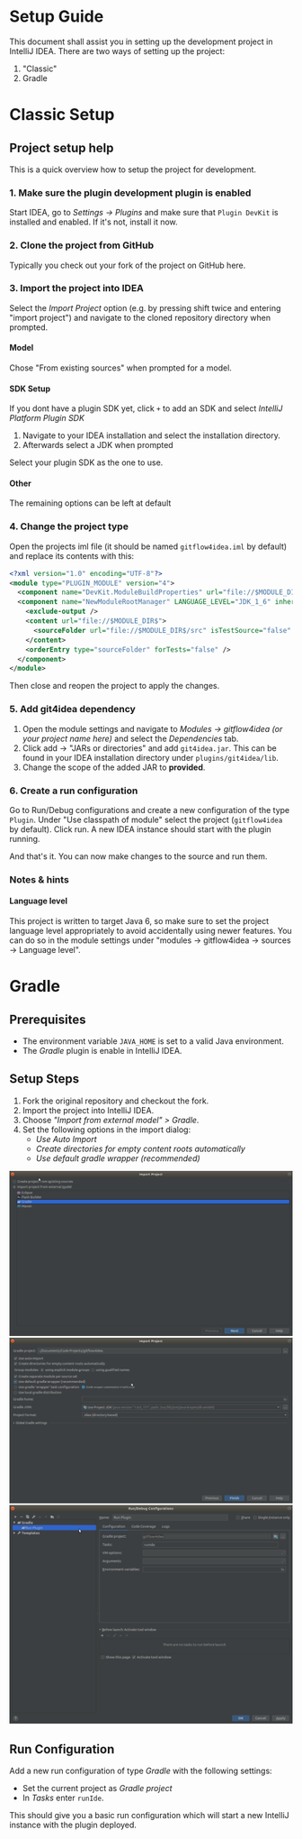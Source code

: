 # Setup Guide
This document shall assist you in setting up the development project in IntelliJ IDEA. There are two ways of setting up the project:
1. "Classic"
2. Gradle

# Classic Setup

## Project setup help

This is a quick overview how to setup the project for development.

### 1. Make sure the plugin development plugin is enabled  

Start IDEA, go to *Settings -> Plugins* and make sure that `Plugin DevKit` is installed and enabled.
If it's not, install it now.

### 2. Clone the project from GitHub

Typically you check out your fork of the project on GitHub here.

### 3. Import the project into IDEA 

Select the *Import Project* option (e.g. by pressing shift twice and entering "import project") 
and navigate to the cloned repository directory when prompted. 

#### Model

Chose "From existing sources" when prompted for a model.

#### SDK Setup 

If you dont have a plugin SDK yet, click `+` to add an SDK and select *IntelliJ Platform Plugin SDK*
    
1. Navigate to your IDEA installation and select the installation directory.
2. Afterwards select a JDK when prompted
    
Select your plugin SDK as the one to use.

#### Other

The remaining options can be left at default
    
### 4. Change the project type

Open the projects iml file (it should be named `gitflow4idea.iml` by default) and replace its contents with this:

```xml
<?xml version="1.0" encoding="UTF-8"?>
<module type="PLUGIN_MODULE" version="4">
  <component name="DevKit.ModuleBuildProperties" url="file://$MODULE_DIR$/META-INF/plugin.xml" />
  <component name="NewModuleRootManager" LANGUAGE_LEVEL="JDK_1_6" inherit-compiler-output="true">
    <exclude-output />
    <content url="file://$MODULE_DIR$">
      <sourceFolder url="file://$MODULE_DIR$/src" isTestSource="false" />
    </content>
    <orderEntry type="sourceFolder" forTests="false" />
  </component>
</module>
```

Then close and reopen the project to apply the changes.

### 5. Add git4idea dependency

1. Open the module settings and navigate to *Modules -> gitflow4idea (or your project name here)* and select the *Dependencies* tab. 
2. Click add -> "JARs or directories" and add `git4idea.jar`.
    This can be found in your IDEA installation directory under `plugins/git4idea/lib`.
3. Change the scope of the added JAR to **provided**.

### 6. Create a run configuration

Go to Run/Debug configurations and create a new configuration of the type `Plugin`. Under "Use classpath of module" select the project (`gitflow4idea` by default).
Click run. A new IDEA instance should start with the plugin running. 

And that's it. You can now make changes to the source and run them.

### Notes & hints

#### Language level

This project is written to target Java 6, so make sure to set the project language level appropriately
 to avoid accidentally using newer features. You can do so in the module settings under "modules -> gitflow4idea -> sources -> Language level".

# Gradle

## Prerequisites
- The environment variable `JAVA_HOME` is set to a valid Java environment.
- The *Gradle* plugin is enable in IntelliJ IDEA.

## Setup Steps
1. Fork the original repository and checkout the fork.
2. Import the project into IntelliJ IDEA.
3. Choose *"Import from external model" > Gradle*.
4. Set the following options in the import dialog:
    - *Use Auto Import*
    - *Create directories for empty content roots automatically*
    - *Use default gradle wrapper (recommended)*
 
![Import project dialog](./img/import_project.png?raw=true "Import Project Dialog")  
![Import options dialog](./img/import_options.png?raw=true "Import Options Dialog")  
![Run configuration dialog](./img/run_configuration.png?raw=true "Run Configuration")

    
## Run Configuration
Add a new run configuration of type *Gradle* with the following settings:
- Set the current project as *Gradle project*
- In *Tasks* enter `runIde`.

This should give you a basic run configuration which will start a new IntelliJ instance with the plugin deployed.